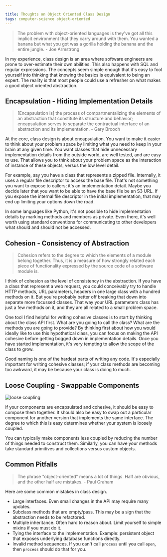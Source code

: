 ```yaml
---

title: Thoughts on Object Oriented Class Design
tags: computer-science object-oriented
---
```


> The problem with object-oriented languages is they've got all this implicit environment that they carry around with them. You wanted a banana but what you got was a gorilla holding the banana and the entire jungle. - Joe Armstrong

In my experience, class design is an area where software engineers are prone to over-estimate their own abilities. This also happens with SQL and regular expressions. The concepts seem simple enough that it's easy to fool yourself into thinking that knowing the basics is equivalent to being an expert. The reality is that most people could use a refresher on what makes a good object oriented abstraction.


## Encapsulation - Hiding Implementation Details

> [Encapsulation is] the process of compartmentalizing the elements of an abstraction that constitute its structure and behavior; encapsulation serves to separate the contractual interface of an abstraction and its implementation. - Gary Brooch


At the core, class design is about encapsulation. You want to make it easier to think about your problem space by limiting what you need to keep in your brain at any given time. You want classes that hide unnecessary implementation details from the outside world, are well tested, and are easy to use. That allows you to think about your problem space as the interaction of instance of these objects, versus the low level detail.

For example, say you have a class that represents a zipped file. Internally, it uses a regular file descriptor to access the base file. That's not something you want to expose to callers; it's an implementation detail. Maybe you decide later that you want to be able to have the base file be an S3 URL. If you expose the internal file descriptor in the initial implementation, that may end up limiting your options down the road.

In some languages like Python, it's not possible to hide implementation details by marking methods and members as private. Even there, it's well worth using standard conventions for communicating to other developers what should and should not be accessed.


## Cohesion - Consistency of Abstraction

> Cohesion refers to the degree to which the elements of a module belong together. Thus, it is a measure of how strongly related each piece of functionality expressed by the source code of a software module is.

I think of cohesion as the level of consistency in the abstraction. If you have a class that represent a web request, you could conceivably try to handle HTTP methods, URL parameters, headers in one large class with a hundred methods on it. But you're probably better off breaking that down into separate more focussed classes. That way your URL parameters class has just a few methods on it, and they are all related to a small problem space.

One tool I find helpful for writing cohesive classes is to start by thinking about the class API first. What are you going to call the class? What are the methods you are going to provide? By thinking first about how you would ideally like to use this hypothetical class, you can focus on making the API cohesive before getting bogged down in implementation details. Once you have started implementation, it's very tempting to allow the scope of the class to grow.

Good naming is one of the hardest parts of writing any code. It's especially important for writing cohesive classes; if your class methods are becoming too awkward, it may be because your class is doing to much.


## Loose Coupling - Swappable Components

![loose coupling](http://i.stack.imgur.com/OJFhI.jpg)

If your components are encapsulated and cohesive, it should be easy to compose them together. It should also be easy to swap out a particular component for another version that implements the same interface. The degree to which this is easy determines whether your system is loosely coupled.

You can typically make components less coupled by reducing the number of things needed to construct them. Similarly, you can have your methods take standard primitives and collections versus custom objects.


## Common Pitfalls

> The phrase "object-oriented" means a lot of things. Half are obvious, and the other half are mistakes. - Paul Graham

Here are some common mistakes in class design.

- Large interfaces. Even small changes in the API may require many updates.
- Subclass methods that are empty/pass. This may be a sign that the abstraction needs to be refactored.
- Multiple inheritance. Often hard to reason about. Limit yourself to simple mixins if you must do it.
- Tying the interface to the implementation. Example: persistent object that exposes underlying database functions directly.
- Invalid method sequences. If you can't call `process` until you call `open`, then `process` should do that for you.
